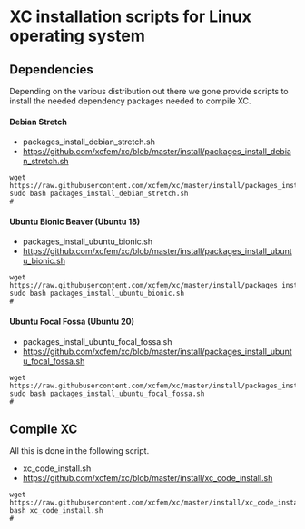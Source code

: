 XC installation scripts for Linux operating system
==================================================

## Dependencies
Depending on the various distribution out there we gone provide scripts to install the needed dependency packages needed to compile XC.

#### Debian Stretch 

- packages_install_debian_stretch.sh
- https://github.com/xcfem/xc/blob/master/install/packages_install_debian_stretch.sh
```console
wget https://raw.githubusercontent.com/xcfem/xc/master/install/packages_install_debian_stretch.sh
sudo bash packages_install_debian_stretch.sh
#
```

#### Ubuntu Bionic Beaver (Ubuntu 18)

- packages_install_ubuntu_bionic.sh
- https://github.com/xcfem/xc/blob/master/install/packages_install_ubuntu_bionic.sh
```console
wget https://raw.githubusercontent.com/xcfem/xc/master/install/packages_install_ubuntu_bionic.sh
sudo bash packages_install_ubuntu_bionic.sh
#
```

#### Ubuntu Focal Fossa (Ubuntu 20)

- packages_install_ubuntu_focal_fossa.sh
- https://github.com/xcfem/xc/blob/master/install/packages_install_ubuntu_focal_fossa.sh
```console
wget https://raw.githubusercontent.com/xcfem/xc/master/install/packages_install_ubuntu_focal_fossa.sh
sudo bash packages_install_ubuntu_focal_fossa.sh
#
```

## Compile XC
All this is done in the following script.

- xc_code_install.sh
- https://github.com/xcfem/xc/blob/master/install/xc_code_install.sh
```console
wget https://raw.githubusercontent.com/xcfem/xc/master/install/xc_code_install.sh
bash xc_code_install.sh
#
```

